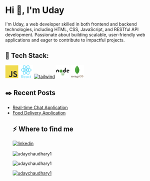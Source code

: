 <h1>Hi 👋, I'm Uday</h1>
<p>I'm Uday, a web developer skilled in both frontend and backend technologies, including HTML, CSS, JavaScript, and RESTful API development. Passionate about building scalable, user-friendly web applications and eager to contribute to impactful projects.</p>
<h2>🚀 Tech Stack:</h2>
<p><a target="_blank" href="https://raw.githubusercontent.com/devicons/devicon/master/icons/javascript/javascript-original.svg" style="display: inline-block;"><img src="https://raw.githubusercontent.com/devicons/devicon/master/icons/javascript/javascript-original.svg" alt="javascript" width="42" height="42" /></a>
<a target="_blank" href="https://raw.githubusercontent.com/devicons/devicon/master/icons/react/react-original-wordmark.svg" style="display: inline-block;"><img src="https://raw.githubusercontent.com/devicons/devicon/master/icons/react/react-original-wordmark.svg" alt="react" width="42" height="42" /></a>
<a target="_blank" href="https://www.vectorlogo.zone/logos/tailwindcss/tailwindcss-icon.svg" style="display: inline-block;"><img src="https://www.vectorlogo.zone/logos/tailwindcss/tailwindcss-icon.svg" alt="tailwind" width="42" height="42" /></a>
<a target="_blank" href="https://raw.githubusercontent.com/devicons/devicon/master/icons/nodejs/nodejs-original-wordmark.svg" style="display: inline-block;"><img src="https://raw.githubusercontent.com/devicons/devicon/master/icons/nodejs/nodejs-original-wordmark.svg" alt="nodejs" width="42" height="42" /></a>
<a target="_blank" href="https://raw.githubusercontent.com/devicons/devicon/master/icons/mongodb/mongodb-original-wordmark.svg" style="display: inline-block;"><img src="https://raw.githubusercontent.com/devicons/devicon/master/icons/mongodb/mongodb-original-wordmark.svg" alt="mongodb" width="42" height="42" /></a></p>
<h2>✒️ Recent Posts</h2>
<ul>
<li><a target="_blank" href="https://realtime-chat-app-es7m.onrender.com">Real-time Chat Application</a></li>
<li><a target="_blank" href="https://food-delivery-app-frontend-h0t9.onrender.com">Food Delivery Application</a></li>
<h2>⚡️ Where to find me</h2>
<p><a target="_blank" href="https://www.linkedin.com/in/www.linkedin.com/in/uday26" style="display: inline-block;"><img src="https://img.shields.io/badge/linkedin-logo?style=for-the-badge&logo=linkedin&logoColor=white&color=%230a77b6" alt="linkedin" /></a></p>
<p><img align="center" src="https://github-readme-stats.vercel.app/api?username=udaychaudhary1&show_icons=true&locale=en" alt="udaychaudhary1" /></p>
<p><img src="https://github-readme-stats.vercel.app/api/top-langs?username=udaychaudhary1&show_icons=true&locale=en&layout=compact" alt="udaychaudhary1" /></p>
<p><a href="https://github.com/ryo-ma/github-profile-trophy"><img src="https://github-profile-trophy.vercel.app/?username=udaychaudhary1" alt="udaychaudhary1" /></a></p>

